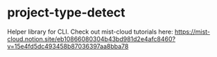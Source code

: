 # project-type-detect

Helper library for CLI. Check out mist-cloud tutorials here: https://mist-cloud.notion.site/eb10866080304b43bd981d2e4afc8460?v=15e4fd5dc493458b87036397aa8bba78